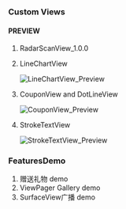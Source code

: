 
### Custom Views

#### PREVIEW
1. RadarScanView_1.0.0

2. LineChartView

    ![LineChartView_Preview](http://blog-1252212268.cosgz.myqcloud.com/LineChartView_Preview.png)

3. CouponView and DotLineView

    ![CouponView_Preview](http://blog-1252212268.cosgz.myqcloud.com/CouponView_Preview.png)

4. StrokeTextView

    ![StrokeTextView_Preview](http://blog-1252212268.cosgz.myqcloud.com/StrokeTextView_Preview.png)




### FeaturesDemo

1. 赠送礼物 demo
2. ViewPager Gallery demo
3. SurfaceView广播 demo